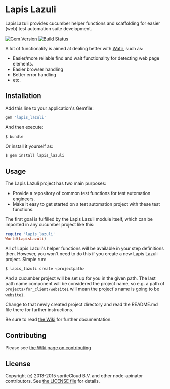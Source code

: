 # Lapis Lazuli

LapisLazuli provides cucumber helper functions and scaffolding for easier (web)
test automation suite development.

[![Gem Version](https://badge.fury.io/rb/lapis-lazuli.svg)](http://badge.fury.io/rb/lapis-lazuli)
[![Build Status](https://travis-ci.org/spriteCloud/lapis-lazuli.svg?branch=master)](https://travis-ci.org/spriteCloud/lapis-lazuli)

A lot of functionality is aimed at dealing better with [Watir](http://watir.com/),
such as:

- Easier/more reliable find and wait functionality for detecting web page elements.
- Easier browser handling
- Better error handling
- etc.

## Installation

Add this line to your application's Gemfile:

```ruby
gem 'lapis_lazuli'
```

And then execute:

```bash
$ bundle
```

Or install it yourself as:

```bash
$ gem install lapis_lazuli
```

## Usage

The Lapis Lazuli project has two main purposes:

- Provide a repository of common test functions for test automation engineers.
- Make it easy to get started on a test automation project with these test
  functions.

The first goal is fulfilled by the Lapis Lazuli module itself, which can be
imported in any cucumber project like this:

```ruby
require 'lapis_lazuli'
World(LapisLazuli)
```

All of Lapis Lazuli's helper functions will be available in your step definitions
then. However, you won't need to do this if you create a new Lapis Lazuli project.
Simple run:

```bash
$ lapis_lazuli create <projectpath>
```

And a cucumber project will be set up for you in the given path. The last path
name component will be considered the project name, so e.g. a path of
`projects/for_client/website1` will mean the project's name is going to be
`website1`.

Change to that newly created project directory and read the README.md file there
for further instructions.

Be sure to read [the Wiki](https://github.com/spriteCloud/lapis-lazuli/wiki) for
further documentation.

## Contributing

Please see [the Wiki page on contributing](https://github.com/spriteCloud/lapis-lazuli/wiki/Contributing)

## License
Copyright (c) 2013-2015 spriteCloud B.V. and other node-apinator contributors. See [the LICENSE file](LICENSE) for details.
